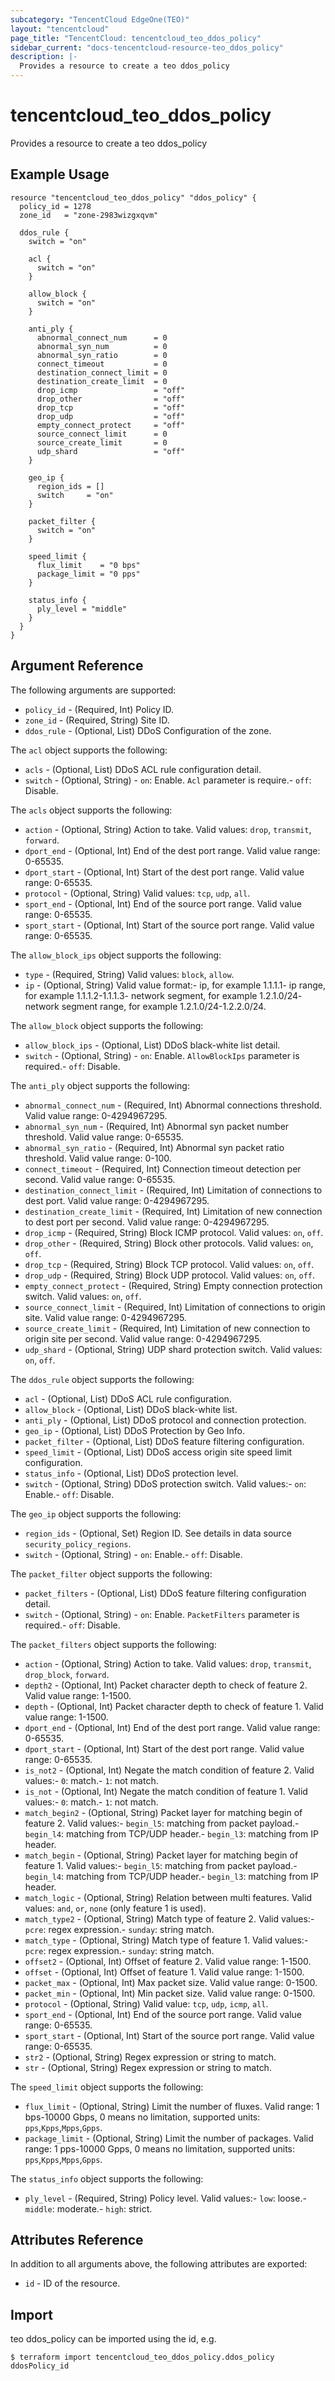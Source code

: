 ```yaml
---
subcategory: "TencentCloud EdgeOne(TEO)"
layout: "tencentcloud"
page_title: "TencentCloud: tencentcloud_teo_ddos_policy"
sidebar_current: "docs-tencentcloud-resource-teo_ddos_policy"
description: |-
  Provides a resource to create a teo ddos_policy
---
```


# tencentcloud_teo_ddos_policy

Provides a resource to create a teo ddos_policy

## Example Usage

```hcl
resource "tencentcloud_teo_ddos_policy" "ddos_policy" {
  policy_id = 1278
  zone_id   = "zone-2983wizgxqvm"

  ddos_rule {
    switch = "on"

    acl {
      switch = "on"
    }

    allow_block {
      switch = "on"
    }

    anti_ply {
      abnormal_connect_num      = 0
      abnormal_syn_num          = 0
      abnormal_syn_ratio        = 0
      connect_timeout           = 0
      destination_connect_limit = 0
      destination_create_limit  = 0
      drop_icmp                 = "off"
      drop_other                = "off"
      drop_tcp                  = "off"
      drop_udp                  = "off"
      empty_connect_protect     = "off"
      source_connect_limit      = 0
      source_create_limit       = 0
      udp_shard                 = "off"
    }

    geo_ip {
      region_ids = []
      switch     = "on"
    }

    packet_filter {
      switch = "on"
    }

    speed_limit {
      flux_limit    = "0 bps"
      package_limit = "0 pps"
    }

    status_info {
      ply_level = "middle"
    }
  }
}
```

## Argument Reference

The following arguments are supported:

* `policy_id` - (Required, Int) Policy ID.
* `zone_id` - (Required, String) Site ID.
* `ddos_rule` - (Optional, List) DDoS Configuration of the zone.

The `acl` object supports the following:

* `acls` - (Optional, List) DDoS ACL rule configuration detail.
* `switch` - (Optional, String) - `on`: Enable. `Acl` parameter is require.- `off`: Disable.

The `acls` object supports the following:

* `action` - (Optional, String) Action to take. Valid values: `drop`, `transmit`, `forward`.
* `dport_end` - (Optional, Int) End of the dest port range. Valid value range: 0-65535.
* `dport_start` - (Optional, Int) Start of the dest port range. Valid value range: 0-65535.
* `protocol` - (Optional, String) Valid values: `tcp`, `udp`, `all`.
* `sport_end` - (Optional, Int) End of the source port range. Valid value range: 0-65535.
* `sport_start` - (Optional, Int) Start of the source port range. Valid value range: 0-65535.

The `allow_block_ips` object supports the following:

* `type` - (Required, String) Valid values: `block`, `allow`.
* `ip` - (Optional, String) Valid value format:- ip, for example 1.1.1.1- ip range, for example 1.1.1.2-1.1.1.3- network segment, for example 1.2.1.0/24- network segment range, for example 1.2.1.0/24-1.2.2.0/24.

The `allow_block` object supports the following:

* `allow_block_ips` - (Optional, List) DDoS black-white list detail.
* `switch` - (Optional, String) - `on`: Enable. `AllowBlockIps` parameter is required.- `off`: Disable.

The `anti_ply` object supports the following:

* `abnormal_connect_num` - (Required, Int) Abnormal connections threshold. Valid value range: 0-4294967295.
* `abnormal_syn_num` - (Required, Int) Abnormal syn packet number threshold. Valid value range: 0-65535.
* `abnormal_syn_ratio` - (Required, Int) Abnormal syn packet ratio threshold. Valid value range: 0-100.
* `connect_timeout` - (Required, Int) Connection timeout detection per second. Valid value range: 0-65535.
* `destination_connect_limit` - (Required, Int) Limitation of connections to dest port. Valid value range: 0-4294967295.
* `destination_create_limit` - (Required, Int) Limitation of new connection to dest port per second. Valid value range: 0-4294967295.
* `drop_icmp` - (Required, String) Block ICMP protocol. Valid values: `on`, `off`.
* `drop_other` - (Required, String) Block other protocols. Valid values: `on`, `off`.
* `drop_tcp` - (Required, String) Block TCP protocol. Valid values: `on`, `off`.
* `drop_udp` - (Required, String) Block UDP protocol. Valid values: `on`, `off`.
* `empty_connect_protect` - (Required, String) Empty connection protection switch. Valid values: `on`, `off`.
* `source_connect_limit` - (Required, Int) Limitation of connections to origin site. Valid value range: 0-4294967295.
* `source_create_limit` - (Required, Int) Limitation of new connection to origin site per second. Valid value range: 0-4294967295.
* `udp_shard` - (Optional, String) UDP shard protection switch. Valid values: `on`, `off`.

The `ddos_rule` object supports the following:

* `acl` - (Optional, List) DDoS ACL rule configuration.
* `allow_block` - (Optional, List) DDoS black-white list.
* `anti_ply` - (Optional, List) DDoS protocol and connection protection.
* `geo_ip` - (Optional, List) DDoS Protection by Geo Info.
* `packet_filter` - (Optional, List) DDoS feature filtering configuration.
* `speed_limit` - (Optional, List) DDoS access origin site speed limit configuration.
* `status_info` - (Optional, List) DDoS protection level.
* `switch` - (Optional, String) DDoS protection switch. Valid values:- `on`: Enable.- `off`: Disable.

The `geo_ip` object supports the following:

* `region_ids` - (Optional, Set) Region ID. See details in data source `security_policy_regions`.
* `switch` - (Optional, String) - `on`: Enable.- `off`: Disable.

The `packet_filter` object supports the following:

* `packet_filters` - (Optional, List) DDoS feature filtering configuration detail.
* `switch` - (Optional, String) - `on`: Enable. `PacketFilters` parameter is required.- `off`: Disable.

The `packet_filters` object supports the following:

* `action` - (Optional, String) Action to take. Valid values: `drop`, `transmit`, `drop_block`, `forward`.
* `depth2` - (Optional, Int) Packet character depth to check of feature 2. Valid value range: 1-1500.
* `depth` - (Optional, Int) Packet character depth to check of feature 1. Valid value range: 1-1500.
* `dport_end` - (Optional, Int) End of the dest port range. Valid value range: 0-65535.
* `dport_start` - (Optional, Int) Start of the dest port range. Valid value range: 0-65535.
* `is_not2` - (Optional, Int) Negate the match condition of feature 2. Valid values:- `0`: match.- `1`: not match.
* `is_not` - (Optional, Int) Negate the match condition of feature 1. Valid values:- `0`: match.- `1`: not match.
* `match_begin2` - (Optional, String) Packet layer for matching begin of feature 2. Valid values:- `begin_l5`: matching from packet payload.- `begin_l4`: matching from TCP/UDP header.- `begin_l3`: matching from IP header.
* `match_begin` - (Optional, String) Packet layer for matching begin of feature 1. Valid values:- `begin_l5`: matching from packet payload.- `begin_l4`: matching from TCP/UDP header.- `begin_l3`: matching from IP header.
* `match_logic` - (Optional, String) Relation between multi features. Valid values: `and`, `or`, `none` (only feature 1 is used).
* `match_type2` - (Optional, String) Match type of feature 2. Valid values:- `pcre`: regex expression.- `sunday`: string match.
* `match_type` - (Optional, String) Match type of feature 1. Valid values:- `pcre`: regex expression.- `sunday`: string match.
* `offset2` - (Optional, Int) Offset of feature 2. Valid value range: 1-1500.
* `offset` - (Optional, Int) Offset of feature 1. Valid value range: 1-1500.
* `packet_max` - (Optional, Int) Max packet size. Valid value range: 0-1500.
* `packet_min` - (Optional, Int) Min packet size. Valid value range: 0-1500.
* `protocol` - (Optional, String) Valid value: `tcp`, `udp`, `icmp`, `all`.
* `sport_end` - (Optional, Int) End of the source port range. Valid value range: 0-65535.
* `sport_start` - (Optional, Int) Start of the source port range. Valid value range: 0-65535.
* `str2` - (Optional, String) Regex expression or string to match.
* `str` - (Optional, String) Regex expression or string to match.

The `speed_limit` object supports the following:

* `flux_limit` - (Optional, String) Limit the number of fluxes. Valid range: 1 bps-10000 Gbps, 0 means no limitation, supported units: `pps`,`Kpps`,`Mpps`,`Gpps`.
* `package_limit` - (Optional, String) Limit the number of packages. Valid range: 1 pps-10000 Gpps, 0 means no limitation, supported units: `pps`,`Kpps`,`Mpps`,`Gpps`.

The `status_info` object supports the following:

* `ply_level` - (Required, String) Policy level. Valid values:- `low`: loose.- `middle`: moderate.- `high`: strict.

## Attributes Reference

In addition to all arguments above, the following attributes are exported:

* `id` - ID of the resource.



## Import

teo ddos_policy can be imported using the id, e.g.
```
$ terraform import tencentcloud_teo_ddos_policy.ddos_policy ddosPolicy_id
```

